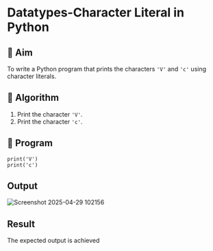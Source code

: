 # Datatypes-Character Literal in Python

## 🎯 Aim
To write a Python program that prints the characters `'V'` and `'c'` using character literals.

## 🧠 Algorithm
1. Print the character `'V'`.
2. Print the character `'c'`.

## 🧾 Program
```
print('V')
print('c')
```

## Output

![Screenshot 2025-04-29 102156](https://github.com/user-attachments/assets/c9a55b2f-1291-48ac-9142-294c86134d0f)

## Result
The expected output is achieved
